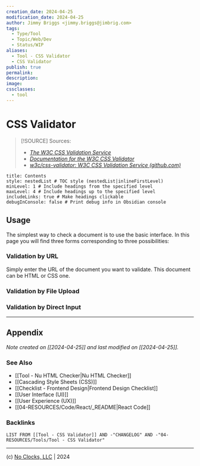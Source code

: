 ```yaml
---
creation_date: 2024-04-25
modification_date: 2024-04-25
author: Jimmy Briggs <jimmy.briggs@jimbrig.com>
tags:
  - Type/Tool
  - Topic/Web/Dev
  - Status/WIP
aliases:
  - Tool - CSS Validator
  - CSS Validator
publish: true
permalink:
description:
image:
cssclasses:
  - tool
---
```



# CSS Validator

> [!SOURCE] Sources:
> - *[The W3C CSS Validation Service](https://jigsaw.w3.org/css-validator/)*
> - *[Documentation for the W3C CSS Validator](https://jigsaw.w3.org/css-validator/documentation.html)*
> - *[w3c/css-validator: W3C CSS Validation Service (github.com)](https://github.com/w3c/css-validator)*

```table-of-contents
title: Contents 
style: nestedList # TOC style (nestedList|inlineFirstLevel)
minLevel: 1 # Include headings from the specified level
maxLevel: 4 # Include headings up to the specified level
includeLinks: true # Make headings clickable
debugInConsole: false # Print debug info in Obsidian console
```

## Usage

The simplest way to check a document is to use the basic interface. In this page you will find three forms corresponding to three possibilities:

### Validation by URL

Simply enter the URL of the document you want to validate. This document can be HTML or CSS one.

### Validation by File Upload

### Validation by Direct Input

***

## Appendix

*Note created on [[2024-04-25]] and last modified on [[2024-04-25]].*

### See Also

- [[Tool - Nu HTML Checker|Nu HTML Checker]]
- [[Cascading Style Sheets (CSS)]]
- [[Checklist - Frontend Design|Frontend Design Checklist]]
- [[User Interface (UI)]]
- [[User Experience (UX)]]
- [[04-RESOURCES/Code/React/_README|React Code]]

### Backlinks

```dataview
LIST FROM [[Tool - CSS Validator]] AND -"CHANGELOG" AND -"04-RESOURCES/Tools/Tool - CSS Validator"
```

***

(c) [No Clocks, LLC](https://github.com/noclocks) | 2024